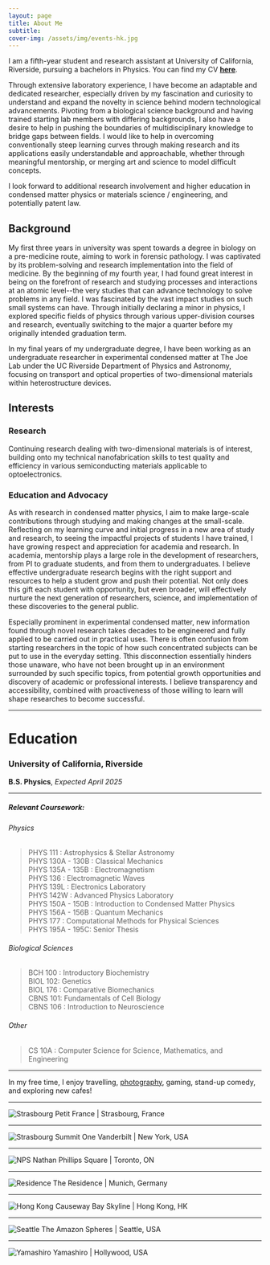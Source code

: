 ```yaml
---
layout: page
title: About Me
subtitle:
cover-img: /assets/img/events-hk.jpg
---
```


I am a fifth-year student and research assistant at University of California, Riverside, pursuing a bachelors in Physics. You can find my CV [**here**](assets/files/Vanessa_Kwong_CV.pdf).

Through extensive laboratory experience, I have become an adaptable and dedicated researcher, especially driven by my fascination and curiosity to understand and expand the novelty in science behind modern technological advancements. Pivoting from a biological science background and having trained starting lab members with differing backgrounds, I also have a desire to help in pushing the boundaries of multidisciplinary knowledge to bridge gaps between fields. I would like to help in overcoming conventionally steep learning curves through making research and its applications easily understandable and approachable, whether through meaningful mentorship, or merging art and science to model difficult concepts.
 
I look forward to additional research involvement and higher education in condensed matter physics or materials science / engineering, and potentially patent law. 

## Background ##
My first three years in university was spent towards a degree in biology on a pre-medicine route, aiming to work in forensic pathology. I was captivated by its problem-solving 
and research implementation into the field of medicine. By the beginning of my fourth year, I had found great interest in being on the forefront of research and studying processes 
and interactions at an atomic level--the very studies that can advance technology to solve problems in any field. I was fascinated by the vast impact studies on such small systems 
can have. Through initially declaring a minor in physics, I explored specific fields of physics through various upper-division courses and research, eventually switching to the major a quarter before my originally intended graduation term.

In my final years of my undergraduate degree, I have been working as an undergraduate researcher in experimental condensed matter at The Joe Lab under the UC Riverside Department of Physics and Astronomy, focusing on transport and optical properties of two-dimensional materials within heterostructure devices.


## Interests ##
### Research ###
Continuing research dealing with two-dimensional materials is of interest, building onto my technical nanofabrication skills to test quality and efficiency in various semiconducting materials applicable to optoelectronics.

### Education and Advocacy ###
As with research in condensed matter physics, I aim to make large-scale contributions through studying and making changes at the small-scale. Reflecting on my learning curve and initial progress in a new area of study and research, to seeing the impactful projects of students I have trained, I have growing respect and appreciation for academia and research. In academia, mentorship plays a large role in the development of researchers, from PI to graduate students, and from them to undergraduates. I believe effective undergraduate research begins with the right support and resources to help a student grow and push their potential. Not only does this gift each student with opportunity, but even broader, will effectively nurture the next generation of researchers, science, and implementation of these discoveries to the general public.

Especially prominent in experimental condensed matter, new information found through novel research takes decades to be engineered and fully applied to be carried out in practical uses. There is often confusion from starting researchers in the topic of how such concentrated subjects can be put to use in the everyday setting. Tthis disconnection essentially hinders those unaware, who have not been brought up in an environment surrounded by such specific topics, from potential growth opportunities and discovery of academic or professional interests. I believe transparency and accessibility, combined with proactiveness of those willing to learn will shape researches to become successful.

----
# Education #
### University of California, Riverside ###
**B.S. Physics**, *Expected April 2025*


---

##### Relevant Coursework:

###### Physics
> PHYS 111 : Astrophysics & Stellar Astronomy\
> PHYS 130A - 130B : Classical Mechanics\
> PHYS 135A - 135B : Electromagnetism\
> PHYS 136 : Electromagnetic Waves\
> PHYS 139L : Electronics Laboratory\
> PHYS 142W : Advanced Physics Laboratory\
> PHYS 150A - 150B : Introduction to Condensed Matter Physics\
> PHYS 156A - 156B : Quantum Mechanics\
> PHYS 177 : Computational Methods for Physical Sciences\
> PHYS 195A - 195C: Senior Thesis

###### Biological Sciences
> BCH 100 : Introductory Biochemistry\
> BIOL 102: Genetics\
> BIOL 176 : Comparative Biomechanics\
> CBNS 101: Fundamentals of Cell Biology\
> CBNS 106 : Introduction to Neuroscience

###### Other
> CS 10A : Computer Science for Science, Mathematics, and Engineering
 
---






In my free time, I enjoy travelling, [photography](https://vsco.co/veecarling/gallery), gaming, stand-up comedy, and exploring new cafes!

---

![Strasbourg](assets/img/petit-fr.JPG)
Petit France | Strasbourg, France

---

![Strasbourg](assets/img/summit-mirror.JPG)
Summit One Vanderbilt | New York, USA

---

![NPS](assets/img/nps.jpg)
Nathan Phillips Square | Toronto, ON

---

![Residence](assets/img/residence.JPG)
The Residence | Munich, Germany

---

![Hong Kong](assets/img/events-hk.jpg)
Causeway Bay Skyline | Hong Kong, HK

---

![Seattle](assets/img/seattle.JPG)
The Amazon Spheres | Seattle, USA

---

![Yamashiro](assets/img/yamashiro.JPG)
Yamashiro | Hollywood, USA
